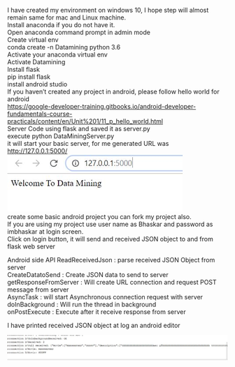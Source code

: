 I have created my environment on windows 10, I hope step will almost remain same for mac and Linux machine.<br/>
Install anaconda if you do not have it. <br/>
Open anaconda command prompt in admin mode <br/>
Create virtual env  <br/>
conda create -n Datamining python 3.6 <br/>
Activate your anaconda virtual env <br/>
  Activate Datamining <br/>
Install flask <br/>
  pip install flask <br/>
install android studio  <br/>
If you haven’t created any project in android, please follow hello world for android  <br/>
    https://google-developer-training.gitbooks.io/android-developer-fundamentals-course-practicals/content/en/Unit%201/11_p_hello_world.html <br/>
Server Code using flask and saved it as server.py  <br/>
execute python DataMiningServer.py <br/>
it will start your basic server, for me generated URL was http://127.0.0.1:5000/  <br/>
![](https://github.com/BhaskarTrivedi/flaskWebserverandAndroidClient/blob/master/flaskServer.JPG)
<br/>create some basic android project you can fork my project also. <br/>
If you are using my project use user name as Bhaskar and password as imbhaskar at login screen. <br/>
Click on login button, it will send and received JSON object to and from flask web server <br/>

Android side API
ReadReceivedJson : parse received JSON Object from server <br/>
CreateDatatoSend : Create JSON data to send to server <br/>
getResponseFromServer :  Will create URL connection and request POST message from server <br/>
AsyncTask : will start Asynchronous connection request with server <br/>
doInBackground : Will run the thread in background <br/>
onPostExecute :  Execute after it receive response from server <br/>

I have printed received JSON object at log an android editor

![](https://github.com/BhaskarTrivedi/flaskWebserverandAndroidClient/blob/master/LogServer.JPG)

